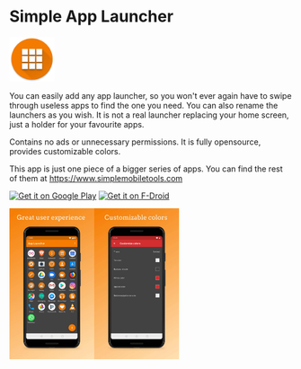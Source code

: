# Simple App Launcher
<img alt="Logo" src="app/src/main/res/mipmap-xxxhdpi/ic_launcher.png" width="80">

You can easily add any app launcher, so you won't ever again have to swipe through useless apps to find the one you need. You can also rename the launchers as you wish. It is not a real launcher replacing your home screen, just a holder for your favourite apps.

Contains no ads or unnecessary permissions. It is fully opensource, provides customizable colors.

This app is just one piece of a bigger series of apps. You can find the rest of them at https://www.simplemobiletools.com

<a href='https://play.google.com/store/apps/details?id=com.simplemobiletools.applauncher'><img src='https://simplemobiletools.com/assets/images/google-play.png' alt='Get it on Google Play' height=45/></a>
<a href='https://f-droid.org/packages/com.simplemobiletools.applauncher'><img src='https://simplemobiletools.com/assets/images/f-droid.png' alt='Get it on F-Droid' height=45 ></a>
 
<div style="display:flex;">
<img alt="App image" src="fastlane/metadata/android/en-US/images/phoneScreenshots/app_1.jpg" width="30%">
<img alt="App image" src="fastlane/metadata/android/en-US/images/phoneScreenshots/app_2.jpg" width="30%">
</div>
